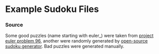 # Example Sudoku Files

### Source
Some good puzzles (name starting with euler_) were taken from [project euler problem 96](http://projecteuler.net/problem=96), another were randomly generated by  [open-source sudoku generator](https://github.com/vaithak/Sudoku-Generator). Bad puzzles were generated manually.

